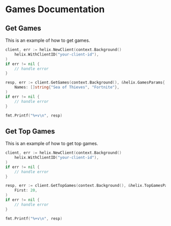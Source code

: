 # Games Documentation

## Get Games

This is an example of how to get games.

```go
client, err := helix.NewClient(context.Background()
    helix.WithClientID("your-client-id"),
)
if err != nil {
    // handle error
}

resp, err := client.GetGames(context.Background(), &helix.GamesParams{
    Names: []string{"Sea of Thieves", "Fortnite"},
)
if err != nil {
    // handle error
}

fmt.Printf("%+v\n", resp)
```

## Get Top Games

This is an example of how to get top games.

```go
client, err := helix.NewClient(context.Background()
    helix.WithClientID("your-client-id"),
)
if err != nil {
    // handle error
}

resp, err := client.GetTopGames(context.Background(), &helix.TopGamesParams{
    First: 20,
)
if err != nil {
    // handle error
}

fmt.Printf("%+v\n", resp)
```
